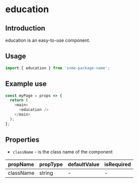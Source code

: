 # education

<!-- STORY -->

## Introduction

education is an easy-to-use component.

## Usage

```javascript
import { education } from 'some-package-name';
```

## Example use

```javascript
const myPage = props => {
  return (
    <main>
      <education />
    </main>
  );
};
```

## Properties

- `className` - is the class name of the component

| propName  | propType | defaultValue | isRequired |
| --------- | -------- | ------------ | ---------- |
| className | string   | -            | -          |
